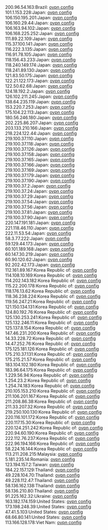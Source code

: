 200.96.54.163:Brazil: [ovpn config](vpn/200_96_54_163.ovpn)  
101.1.153.228:Japan: [ovpn config](vpn/101_1_153_228.ovpn)  
106.150.195.201:Japan: [ovpn config](vpn/106_150_195_201.ovpn)  
106.160.29.44:Japan: [ovpn config](vpn/106_160_29_44.ovpn)  
106.163.94.102:Japan: [ovpn config](vpn/106_163_94_102.ovpn)  
106.168.225.252:Japan: [ovpn config](vpn/106_168_225_252.ovpn)  
111.89.22.109:Japan: [ovpn config](vpn/111_89_22_109.ovpn)  
115.37.100.141:Japan: [ovpn config](vpn/115_37_100_141.ovpn)  
116.222.3.135:Japan: [ovpn config](vpn/116_222_3_135.ovpn)  
116.91.78.105:Japan: [ovpn config](vpn/116_91_78_105.ovpn)  
118.156.43.233:Japan: [ovpn config](vpn/118_156_43_233.ovpn)  
118.240.149.174:Japan: [ovpn config](vpn/118_240_149_174.ovpn)  
118.241.89.130:Japan: [ovpn config](vpn/118_241_89_130.ovpn)  
121.83.50.175:Japan: [ovpn config](vpn/121_83_50_175.ovpn)  
122.21.122.173:Japan: [ovpn config](vpn/122_21_122_173.ovpn)  
122.50.62.68:Japan: [ovpn config](vpn/122_50_62_68.ovpn)  
124.18.192.2:Japan: [ovpn config](vpn/124_18_192_2.ovpn)  
126.102.211.245:Japan: [ovpn config](vpn/126_102_211_245.ovpn)  
138.64.235.119:Japan: [ovpn config](vpn/138_64_235_119.ovpn)  
153.220.7.253:Japan: [ovpn config](vpn/153_220_7_253.ovpn)  
175.104.22.113:Japan: [ovpn config](vpn/175_104_22_113.ovpn)  
180.56.246.180:Japan: [ovpn config](vpn/180_56_246_180.ovpn)  
202.225.86.207:Japan: [ovpn config](vpn/202_225_86_207.ovpn)  
203.133.210.166:Japan: [ovpn config](vpn/203_133_210_166.ovpn)  
218.224.122.44:Japan: [ovpn config](vpn/218_224_122_44.ovpn)  
219.100.37.110:Japan: [ovpn config](vpn/219_100_37_110.ovpn)  
219.100.37.118:Japan: [ovpn config](vpn/219_100_37_118.ovpn)  
219.100.37.126:Japan: [ovpn config](vpn/219_100_37_126.ovpn)  
219.100.37.158:Japan: [ovpn config](vpn/219_100_37_158.ovpn)  
219.100.37.165:Japan: [ovpn config](vpn/219_100_37_165.ovpn)  
219.100.37.166:Japan: [ovpn config](vpn/219_100_37_166.ovpn)  
219.100.37.169:Japan: [ovpn config](vpn/219_100_37_169.ovpn)  
219.100.37.179:Japan: [ovpn config](vpn/219_100_37_179.ovpn)  
219.100.37.190:Japan: [ovpn config](vpn/219_100_37_190.ovpn)  
219.100.37.2:Japan: [ovpn config](vpn/219_100_37_2.ovpn)  
219.100.37.24:Japan: [ovpn config](vpn/219_100_37_24.ovpn)  
219.100.37.29:Japan: [ovpn config](vpn/219_100_37_29.ovpn)  
219.100.37.54:Japan: [ovpn config](vpn/219_100_37_54.ovpn)  
219.100.37.56:Japan: [ovpn config](vpn/219_100_37_56.ovpn)  
219.100.37.81:Japan: [ovpn config](vpn/219_100_37_81.ovpn)  
219.100.37.90:Japan: [ovpn config](vpn/219_100_37_90.ovpn)  
220.147.191.181:Japan: [ovpn config](vpn/220_147_191_181.ovpn)  
221.118.46.110:Japan: [ovpn config](vpn/221_118_46_110.ovpn)  
222.11.53.54:Japan: [ovpn config](vpn/222_11_53_54.ovpn)  
58.3.77.222:Japan: [ovpn config](vpn/58_3_77_222.ovpn)  
59.129.44.173:Japan: [ovpn config](vpn/59_129_44_173.ovpn)  
60.101.189.168:Japan: [ovpn config](vpn/60_101_189_168.ovpn)  
60.147.30.219:Japan: [ovpn config](vpn/60_147_30_219.ovpn)  
60.90.120.62:Japan: [ovpn config](vpn/60_90_120_62.ovpn)  
92.202.42.173:Japan: [ovpn config](vpn/92_202_42_173.ovpn)  
112.161.89.167:Korea Republic of: [ovpn config](vpn/112_161_89_167.ovpn)  
114.108.10.169:Korea Republic of: [ovpn config](vpn/114_108_10_169.ovpn)  
114.202.143.182:Korea Republic of: [ovpn config](vpn/114_202_143_182.ovpn)  
115.22.200.178:Korea Republic of: [ovpn config](vpn/115_22_200_178.ovpn)  
118.176.13.62:Korea Republic of: [ovpn config](vpn/118_176_13_62.ovpn)  
118.36.238.224:Korea Republic of: [ovpn config](vpn/118_36_238_224.ovpn)  
119.56.247.21:Korea Republic of: [ovpn config](vpn/119_56_247_21.ovpn)  
121.150.134.131:Korea Republic of: [ovpn config](vpn/121_150_134_131.ovpn)  
124.80.192.76:Korea Republic of: [ovpn config](vpn/124_80_192_76.ovpn)  
125.130.253.241:Korea Republic of: [ovpn config](vpn/125_130_253_241.ovpn)  
125.132.246.11:Korea Republic of: [ovpn config](vpn/125_132_246_11.ovpn)  
125.137.8.154:Korea Republic of: [ovpn config](vpn/125_137_8_154.ovpn)  
147.46.231.200:Korea Republic of: [ovpn config](vpn/147_46_231_200.ovpn)  
14.33.228.72:Korea Republic of: [ovpn config](vpn/14_33_228_72.ovpn)  
14.47.252.76:Korea Republic of: [ovpn config](vpn/14_47_252_76.ovpn)  
175.125.181.126:Korea Republic of: [ovpn config](vpn/175_125_181_126.ovpn)  
175.210.37.131:Korea Republic of: [ovpn config](vpn/175_210_37_131.ovpn)  
175.215.21.57:Korea Republic of: [ovpn config](vpn/175_215_21_57.ovpn)  
183.104.102.180:Korea Republic of: [ovpn config](vpn/183_104_102_180.ovpn)  
183.96.64.175:Korea Republic of: [ovpn config](vpn/183_96_64_175.ovpn)  
1.229.56.94:Korea Republic of: [ovpn config](vpn/1_229_56_94.ovpn)  
1.254.23.2:Korea Republic of: [ovpn config](vpn/1_254_23_2.ovpn)  
1.254.74.183:Korea Republic of: [ovpn config](vpn/1_254_74_183.ovpn)  
210.105.153.210:Korea Republic of: [ovpn config](vpn/210_105_153_210.ovpn)  
211.106.201.167:Korea Republic of: [ovpn config](vpn/211_106_201_167.ovpn)  
211.208.86.38:Korea Republic of: [ovpn config](vpn/211_208_86_38.ovpn)  
211.33.207.32:Korea Republic of: [ovpn config](vpn/211_33_207_32.ovpn)  
219.250.100.130:Korea Republic of: [ovpn config](vpn/219_250_100_130.ovpn)  
220.116.101.172:Korea Republic of: [ovpn config](vpn/220_116_101_172.ovpn)  
220.117.15.30:Korea Republic of: [ovpn config](vpn/220_117_15_30.ovpn)  
220.124.251.242:Korea Republic of: [ovpn config](vpn/220_124_251_242.ovpn)  
220.94.60.190:Korea Republic of: [ovpn config](vpn/220_94_60_190.ovpn)  
222.112.76.237:Korea Republic of: [ovpn config](vpn/222_112_76_237.ovpn)  
222.96.194.166:Korea Republic of: [ovpn config](vpn/222_96_194_166.ovpn)  
58.224.16.144:Korea Republic of: [ovpn config](vpn/58_224_16_144.ovpn)  
113.211.208.215:Malaysia: [ovpn config](vpn/113_211_208_215.ovpn)  
5.181.235.14:Romania: [ovpn config](vpn/5_181_235_14.ovpn)  
123.194.157.2:Taiwan: [ovpn config](vpn/123_194_157_2.ovpn)  
184.22.157.129:Thailand: [ovpn config](vpn/184_22_157_129.ovpn)  
49.228.104.70:Thailand: [ovpn config](vpn/49_228_104_70.ovpn)  
49.228.112.47:Thailand: [ovpn config](vpn/49_228_112_47.ovpn)  
58.136.162.138:Thailand: [ovpn config](vpn/58_136_162_138.ovpn)  
58.136.210.80:Thailand: [ovpn config](vpn/58_136_210_80.ovpn)  
91.225.162.32:Ukraine: [ovpn config](vpn/91_225_162_32.ovpn)  
163.182.174.159:United States: [ovpn config](vpn/163_182_174_159.ovpn)  
173.198.248.39:United States: [ovpn config](vpn/173_198_248_39.ovpn)  
47.41.5.103:United States: [ovpn config](vpn/47_41_5_103.ovpn)  
68.66.80.141:United States: [ovpn config](vpn/68_66_80_141.ovpn)  
113.166.128.178:Viet Nam: [ovpn config](vpn/113_166_128_178.ovpn)  
